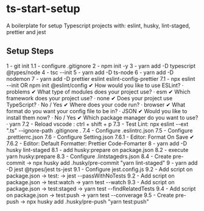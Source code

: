# ts-start-setup

A boilerplate for setup Typescript projects with: eslint, husky, lint-staged, prettier and jest

## Setup Steps

1 - git init
1.1 - configure .gitignore
2 - npm init -y
3 - yarn add -D typescript @types/node
4 - tsc --init
5 - yarn add -D ts-node
6 - yarn add -D nodemon
7 - yarn add -D prettier eslint eslint-config-prettier
  7.1 - npx eslint --init OR npm init @eslint/config
    ✔ How would you like to use ESLint? · problems
    ✔ What type of modules does your project use? · esm
    ✔ Which framework does your project use? · none
    ✔ Does your project use TypeScript? · No / Yes
    ✔ Where does your code run? · browser
    ✔ What format do you want your config file to be in? · JSON
    ✔ Would you like to install them now? · No / Yes
    ✔ Which package manager do you want to use? · yarn
  7.2 - Reload vscode : ctrl + shift + p
  7.3 - Test Lint: npx eslint --ext ".ts" --ignore-path .gitignore .
  7.4 - Configure .eslintrc.json
  7.5 - Configure .prettierrc.json
  7.6 - Configure Setting.json
  7.6.1 - Editor: Format On Save ✔
  7.6.2 - Editor: Default Formatter: Prettier Code-Fomarter
8 - yarn add -D husky lint-staged
  8.1 - add husky:prepare on package.json
  8.2 - execute yarn husky:prepare
  8.3 - Configure .lintstagedrs.json
  8.4 - Create pre-commit -> npx husky add .husky/pre-commit "yarn lint-staged"
9 - yarn add -D jest @types/jest ts-jest
  9.1 - Configure jest.config.js
  9.2 - Add script on package.json -> test: -> jest --passWithNoTests
  9.2 - Add script on package.json -> test:watch -> yarn test --watch
  9.3 - Add script on package.json -> test:staged -> yarn test --findRelatedTests
  9.4 - Add script on package.json -> test:push -> yarn test --converage
  9.5 - Create pre-push -> npx husky add .husky/pre-push "yarn test:push"
